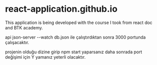 # react-application.github.io
This application is being developed with the course I took from react doc and BTK academy.

api json-server --watch db.json ile çalıştırdıktan sonra 3000 portunda çalışacaktır.

projenin olduğu dizine girip npm start yaparsanız daha sonrada port değişimi için Y yamanız yeterli olacaktır.
